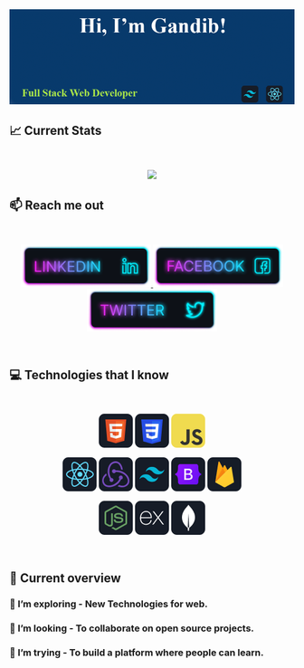 <a href="https://www.facebook.com/gandib-gyanangkur/">
<img src="https://raw.githubusercontent.com/gandib/gandib/main/images/cover.png" />
</a>

## :chart_with_upwards_trend: Current Stats

<br />
<p align="center">
  <img width="60%" src="https://github-readme-streak-stats.herokuapp.com?user=gandib&theme=react&hide_border=true&background=0D1117&stroke=0D1117&fire=FF1CF7&sideLabels=00F0FF&currStreakNum=FF1CF7&ring=FF1CF7&currStreakLabel=FF1CF7&sideNums=00F0FF" />
</p>

## :mailbox: Reach me out

<br />

<p align="center">
  <a href="https://www.linkedin.com/in/gandib-roy-94a880219/">
    <img height="75" src="https://raw.githubusercontent.com/gandib/gandib/main/images/icons/Linkedin.png" alt="LinkedIn">
  </a>
  <a href="https://www.facebook.com/gandib-gyanangkur">
    <img height="75" src="https://raw.githubusercontent.com/gandib/gandib/main/images/icons/Facebook.png" alt="Facebook">
  </a>
  <a href="https://x.com/gandibroy11">
    <img height="75" src="https://raw.githubusercontent.com/gandib/gandib/main/images/icons/Twitter.png" alt="Twitter">
  </a>
</p>


<br />

## :computer: Technologies that I know

<br>
<p align="center">
<img src="https://github.com/gandib/gandib/blob/main/images/icons/HTML.png"/>
<img src="https://github.com/gandib/gandib/blob/main/images/icons/css.png"/>
<img src="https://github.com/gandib/gandib/blob/main/images/icons/JavaScript.png"/>
</p>
<p align="center">
<img src="https://github.com/gandib/gandib/blob/main/images/icons/react.png"/>
<img src="https://github.com/gandib/gandib/blob/main/images/icons/redux.png"/>
<img src="https://github.com/gandib/gandib/blob/main/images/icons/tailwind.png"/>
<img src="https://github.com/gandib/gandib/blob/main/images/icons/Bootsrap.png"/>
<img src="https://github.com/gandib/gandib/blob/main/images/icons/firebase.png"/>
</p>
<p align="center">
<img src="https://github.com/gandib/gandib/blob/main/images/icons/node.png"/>
<img src="https://github.com/gandib/gandib/blob/main/images/icons/express.png"/>
<img src="https://github.com/gandib/gandib/blob/main/images/icons/mongo.png"/>
</p><br/>

## :eyes: Current overview



### 🌱 I’m exploring - New Technologies for web.

### 👯 I’m looking - To collaborate on open source projects.

### 🤔 I’m trying - To build a platform where people can learn.

<br />
